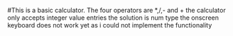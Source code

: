 #This is a basic calculator. The four operators are *,/,- and + the calculator only accepts integer value entries the solution is num type the onscreen keyboard does not work yet as i could not implement the functionality

